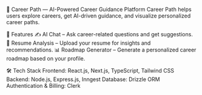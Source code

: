 🧠 Career Path — AI-Powered Career Guidance Platform
Career Path helps users explore careers, get AI-driven guidance, and visualize personalized career paths.

🚀 Features
✍️ AI Chat – Ask career-related questions and get suggestions.
📄 Resume Analysis – Upload your resume for insights and recommendations.
📊 Roadmap Generator – Generate a personalized career roadmap based on your profile.

🛠️ Tech Stack
Frontend: React.js, Next.js, TypeScript, Tailwind CSS
Backend: Node.js, Express.js, Inngest
Database: Drizzle ORM
Authentication & Billing: Clerk
